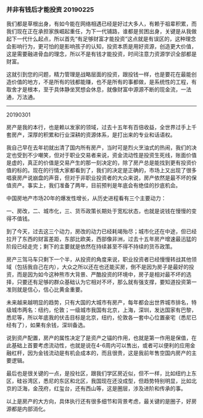 ### 并非有钱后才能投资 20190225

我们都是草根出身，有如今能在网络相遇已经是好过大多人，有赖于祖辈积累，而我们现在正在承担家族崛起重任，为下一代铺路，谁都是贫困出身，关键是从我做起下一代什么起点，所以首先“有足够财富才能投资”这点就是有误区的，这种理念会影响行为，更可怕的是影响孩子的认知，投资本质是用好资源，创造更大价值，这是需要融进骨血的理念，所以不是有钱才能投资，时间注意力资源学识全部都是财富。

这就引到您的问题，精力管理是战略层面的投资，跟投钱一样，也是要花在最能创造价值的地方，不是所有的钱都能赚，也不是所有的事都做，是系统性的工程，有取舍才是根本，至于具体静坐冥想会休息，就像财富中源源不断的现金流，一法通，万法通。

---

20190301

房产是我的本行，也是赖以发家的领域，过去十五年有百倍收益，全世界过手上千套房产，深厚的积累和行业深耕的资源体系，是打出来的专业和话语权。

我自己早在去年初就出清了国内所有房产，当时可是烈火烹油式的热闹，我们的决定也受到不少嘲笑，但对于职业交易者来说，资金流动性是投资生死线，账面价值是虚的，真正的价值是交易产生的那一刻决定的，除了房产总是能找到更有投资价值的标的。现在的行情大家都看到了，我们的决定是正确的，市场上又出现了很多唱衰房产说崩盘的声音，但对于非职业投资者的大众来说，房产依然是最不坏的保值资产。事实上，我们准备了两年，目前预判是年底会有绝佳的抄底机会。

中国房地产市场20年的爆发性增长，从历史进程看有三个主要动力：

一、房改，二、城市化，三、货币政策长期处于宽松状态，也就是说钱在慢慢的变得不值钱。

到了今天，过去这三个动力，房改的动力已经耗竭殆尽；城市化还在中途，但已经拉开了东西的财富差距，东部比欧美，西部像非洲，过去十五年房产增速最迅猛的阶段已经走完；剩下的主要就是依然在持续甚至不得不持续的货币政策。

房产三驾马车只剩下一个半，从投资的角度来说，职业投资者已经慢慢转战其他领域（包括我自己在内），大众之所以还在也还能买房，倒不是因为房子是最好的投资，而是因为如今这种熊市大背景、严酷投资的环境中，房子是相对最不坏的选择，只要还有足够的群众基础认为它相对不坏，那么就有强支撑，要知道投资第一准则就是信心，信心比黄金重要。

未来越来越明显的趋势，只有大国的大城市有房产，每年都会出世界城市排名，特级城市两名：纽约，伦敦；一级城市我国有北京，上海，深圳，发达国家有巴黎，悉尼等，所以年底我的伏击目标是北京，纽约，伦敦各一套中心位置豪宅（悉尼已经有了），如果有余钱，深圳备选。

说到资产配置，房产的属性决定了是资产之锚的作用，也就是第一作用是保值，在此基础上首要考虑流动性，也就是说在4-6周内可以售出，或者可以便利的应用金融杠杆，因为金钱流动是有机会成本的，而且很贵，这是我前年售空国内房产的主要逻辑。

最后也是很关键的一点，是投社区，跟我们学区房近似，但不一样，比如纽约上东区，硅谷湾区，悉尼的东区和北区，我国现在还没成型，但趋势特别明显，比如北京的泛海，金茂府，红玺台，还有西山等，这是圈层，涉及进阶和传承的事。

以上是房产的大方向，具体执行还有很多细节和背景考虑，最关键的是圈子，好房源都是内部消化。

